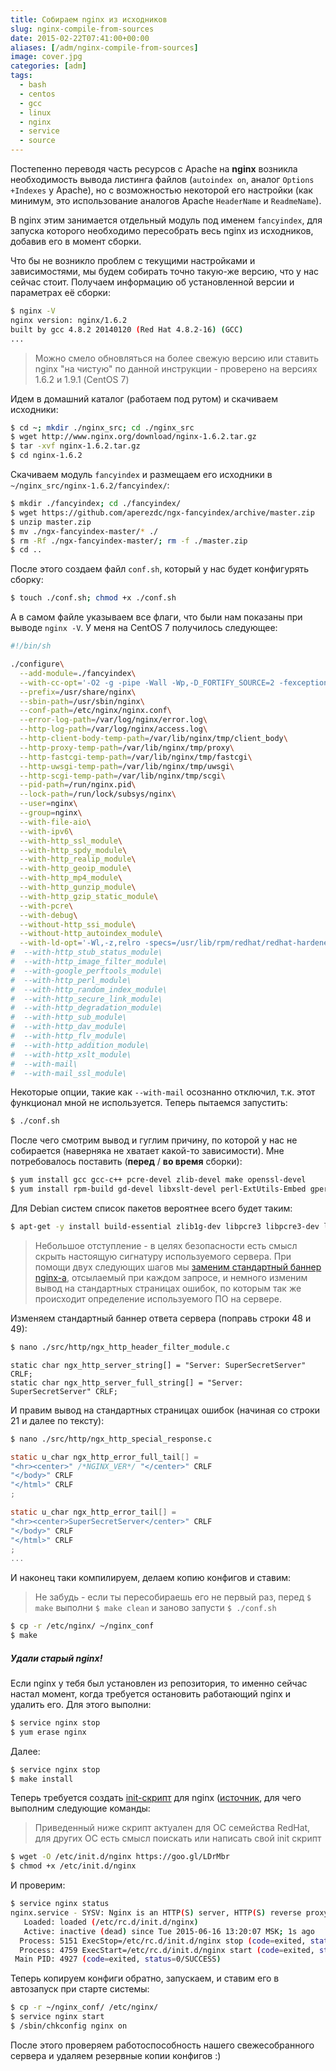 ```yaml
---
title: Собираем nginx из исходников
slug: nginx-compile-from-sources
date: 2015-02-22T07:41:00+00:00
aliases: [/adm/nginx-compile-from-sources]
image: cover.jpg
categories: [adm]
tags:
  - bash
  - centos
  - gcc
  - linux
  - nginx
  - service
  - source
---
```


Постепенно переводя часть ресурсов с Apache на **nginx** возникла необходимость вывода листинга файлов (`autoindex on`, аналог `Options +Indexes` у Apache), но с возможностью некоторой его настройки (как минимум, это использование аналогов Apache `HeaderName` и `ReadmeName`).

В nginx этим занимается отдельный модуль под именем `fancyindex`, для запуска которого необходимо пересобрать весь nginx из исходников, добавив его в момент сборки.

<!--more-->

Что бы не возникло проблем с текущими настройками и зависимостями, мы будем собирать точно такую-же версию, что у нас сейчас стоит. Получаем информацию об установленной версии и параметрах её сборки:

```bash
$ nginx -V
nginx version: nginx/1.6.2
built by gcc 4.8.2 20140120 (Red Hat 4.8.2-16) (GCC)
...
```

> Можно смело обновляться на более свежую версию или ставить nginx "на чистую" по данной инструкции - проверено на версиях 1.6.2 и 1.9.1 (CentOS 7)

Идем в домашний каталог (работаем под рутом) и скачиваем исходники:

```bash
$ cd ~; mkdir ./nginx_src; cd ./nginx_src
$ wget http://www.nginx.org/download/nginx-1.6.2.tar.gz
$ tar -xvf nginx-1.6.2.tar.gz
$ cd nginx-1.6.2
```

Скачиваем модуль `fancyindex` и размещаем его исходники в `~/nginx_src/nginx-1.6.2/fancyindex/`:

```bash
$ mkdir ./fancyindex; cd ./fancyindex/
$ wget https://github.com/aperezdc/ngx-fancyindex/archive/master.zip
$ unzip master.zip
$ mv ./ngx-fancyindex-master/* ./
$ rm -Rf ./ngx-fancyindex-master/; rm -f ./master.zip
$ cd ..
```

После этого создаем файл `conf.sh`, который у нас будет конфигурять сборку:

```bash
$ touch ./conf.sh; chmod +x ./conf.sh
```

А в самом файле указываем все флаги, что были нам показаны при выводе `nginx -V`. У меня на CentOS 7 получилось следующее:

```bash
#!/bin/sh

./configure\
  --add-module=./fancyindex\
  --with-cc-opt='-O2 -g -pipe -Wall -Wp,-D_FORTIFY_SOURCE=2 -fexceptions -fstack-protector-strong --param=ssp-buffer-size=4 -grecord-gcc-switches -specs=/usr/lib/rpm/redhat/redhat-hardened-cc1 -m64 -mtune=generic'\
  --prefix=/usr/share/nginx\
  --sbin-path=/usr/sbin/nginx\
  --conf-path=/etc/nginx/nginx.conf\
  --error-log-path=/var/log/nginx/error.log\
  --http-log-path=/var/log/nginx/access.log\
  --http-client-body-temp-path=/var/lib/nginx/tmp/client_body\
  --http-proxy-temp-path=/var/lib/nginx/tmp/proxy\
  --http-fastcgi-temp-path=/var/lib/nginx/tmp/fastcgi\
  --http-uwsgi-temp-path=/var/lib/nginx/tmp/uwsgi\
  --http-scgi-temp-path=/var/lib/nginx/tmp/scgi\
  --pid-path=/run/nginx.pid\
  --lock-path=/run/lock/subsys/nginx\
  --user=nginx\
  --group=nginx\
  --with-file-aio\
  --with-ipv6\
  --with-http_ssl_module\
  --with-http_spdy_module\
  --with-http_realip_module\
  --with-http_geoip_module\
  --with-http_mp4_module\
  --with-http_gunzip_module\
  --with-http_gzip_static_module\
  --with-pcre\
  --with-debug\
  --without-http_ssi_module\
  --without-http_autoindex_module\
  --with-ld-opt='-Wl,-z,relro -specs=/usr/lib/rpm/redhat/redhat-hardened-ld -Wl,-E'
#  --with-http_stub_status_module\
#  --with-http_image_filter_module\
#  --with-google_perftools_module\
#  --with-http_perl_module\
#  --with-http_random_index_module\
#  --with-http_secure_link_module\
#  --with-http_degradation_module\
#  --with-http_sub_module\
#  --with-http_dav_module\
#  --with-http_flv_module\
#  --with-http_addition_module\
#  --with-http_xslt_module\
#  --with-mail\
#  --with-mail_ssl_module\
```

Некоторые опции, такие как `--with-mail` осознанно отключил, т.к. этот функционал мной не используется. Теперь пытаемся запустить:

```bash
$ ./conf.sh
```

После чего смотрим вывод и гуглим причину, по которой у нас не собирается (наверняка не хватает какой-то зависимости). Мне потребовалось поставить (**перед** / **во время** сборки):

```bash
$ yum install gcc gcc-c++ pcre-devel zlib-devel make openssl-devel
$ yum install rpm-build gd-devel libxslt-devel perl-ExtUtils-Embed gperftools-devel
```

Для Debian систем список пакетов вероятнее всего будет таким:

```bash
$ apt-get -y install build-essential zlib1g-dev libpcre3 libpcre3-dev libbz2-dev libssl-dev tar unzip
```

> Небольшое отступление - в целях безопасности есть смысл скрыть настоящую сигнатуру используемого сервера. При помощи двух следующих шагов мы [заменим стандартный баннер nginx-а](http://stackoverflow.com/a/246294), отсылаемый при каждом запросе, и немного изменим вывод на стандартных страницах ошибок, по которым так же происходит определение используемого ПО на сервере.

Изменяем стандартный баннер ответа сервера (поправь строки 48 и 49):

```bash
$ nano ./src/http/ngx_http_header_filter_module.c
```

```с
static char ngx_http_server_string[] = "Server: SuperSecretServer" CRLF;
static char ngx_http_server_full_string[] = "Server: SuperSecretServer" CRLF;
```

И правим вывод на стандартных страницах ошибок (начиная со строки 21 и далее по тексту):

```bash
$ nano ./src/http/ngx_http_special_response.c
```

```c
static u_char ngx_http_error_full_tail[] =
"<hr><center>" /*NGINX_VER*/ "</center>" CRLF
"</body>" CRLF
"</html>" CRLF
;

static u_char ngx_http_error_tail[] =
"<hr><center>SuperSecretServer</center>" CRLF
"</body>" CRLF
"</html>" CRLF
;
...
```

И наконец таки компилируем, делаем копию конфигов и ставим:

> Не забудь - если ты пересобираешь его не первый раз, перед `$ make` выполни `$ make clean` и заново запусти `$ ./conf.sh`

```bash
$ cp -r /etc/nginx/ ~/nginx_conf
$ make
```

##### Удали старый nginx!

Если nginx у тебя был установлен из репозитория, то именно сейчас настал момент, когда требуется остановить работающий nginx и удалить его. Для этого выполни:

```bash
$ service nginx stop
$ yum erase nginx
```

Далее:

```bash
$ service nginx stop
$ make install
```

Теперь требуется создать [init-скрипт](https://gist.githubusercontent.com/tarampampam/3d165f928f2de4ed6626/raw/cbe55cb69f1af4d686a848957fe7b188e7d4b329/nginx.sh) для nginx ([источник](http://wiki.nginx.org/RedHatNginxInitScript), для чего выполним следующие команды:

> Приведенный ниже скрипт актуален для ОС семейства RedHat, для других ОС есть смысл поискать или написать свой init скрипт

```bash
$ wget -O /etc/init.d/nginx https://goo.gl/LDrMbr
$ chmod +x /etc/init.d/nginx
```

И проверим:

```bash
$ service nginx status
nginx.service - SYSV: Nginx is an HTTP(S) server, HTTP(S) reverse proxy and IMAP/POP3 proxy server
   Loaded: loaded (/etc/rc.d/init.d/nginx)
   Active: inactive (dead) since Tue 2015-06-16 13:20:07 MSK; 1s ago
  Process: 5151 ExecStop=/etc/rc.d/init.d/nginx stop (code=exited, status=0/SUCCESS)
  Process: 4759 ExecStart=/etc/rc.d/init.d/nginx start (code=exited, status=0/SUCCESS)
 Main PID: 4927 (code=exited, status=0/SUCCESS)
```

Теперь копируем конфиги обратно, запускаем, и ставим его в автозапуск при старте системы:

```bash
$ cp -r ~/nginx_conf/ /etc/nginx/
$ service nginx start
$ /sbin/chkconfig nginx on
```

После этого проверяем работоспособность нашего свежесобранного сервера и удаляем резервные копии конфигов :)
